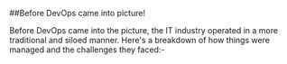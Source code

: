 ##Before DevOps came into picture!

Before DevOps came into the picture, the IT industry operated in a more traditional and siloed manner. Here's a breakdown of how things were managed and the challenges they faced:-
